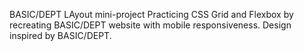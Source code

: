 BASIC/DEPT LAyout
mini-project
Practicing CSS Grid and Flexbox by recreating BASIC/DEPT website with mobile responsiveness. Design inspired by BASIC/DEPT.
